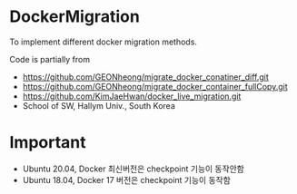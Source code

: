 # DockerMigration

To implement different docker migration methods.

Code is partially from
- https://github.com/GEONheong/migrate_docker_conatiner_diff.git
- https://github.com/GEONheong/migrate_docker_container_fullCopy.git
- https://github.com/KimJaeHwan/docker_live_migration.git
- School of SW, Hallym Univ., South Korea

# Important
- Ubuntu 20.04, Docker 최신버전은 checkpoint 기능이 동작안함
- Ubuntu 18.04, Docker 17 버전은 checkpoint 기능이 동작함